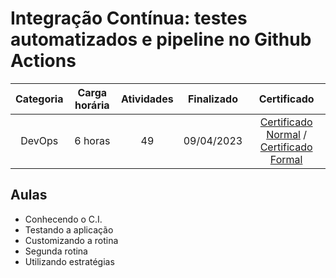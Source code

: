 # Integração Contínua: testes automatizados e pipeline no Github Actions

Categoria | Carga horária | Atividades | Finalizado | Certificado |
:-:|:-:|:-:|:-:|:-:|
DevOps | 6 horas | 49 | 09/04/2023 | [Certificado Normal](https://cursos.alura.com.br/certificate/36565b46-8cb6-4736-b074-fc4e54c58565) / [Certificado Formal](https://cursos.alura.com.br/user/rodineicosta/course/integracao-continua-testes-automatizados-pipeline-github-actions/formalCertificate)

## Aulas

- Conhecendo o C.I.
- Testando a aplicação
- Customizando a rotina
- Segunda rotina
- Utilizando estratégias
